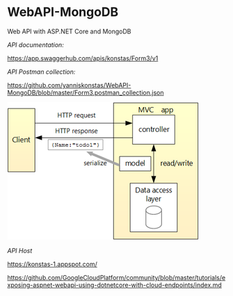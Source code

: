 # WebAPI-MongoDB
Web API with ASP.NET Core and MongoDB

*API documentation:*

https://app.swaggerhub.com/apis/konstas/Form3/v1

*API Postman collection:*

https://github.com/yanniskonstas/WebAPI-MongoDB/blob/master/Form3.postman_collection.json

![alt text](https://github.com/yanniskonstas/WebAPI-MongoDB/blob/master/api-architecture.png)

*API Host*

https://konstas-1.appspot.com/

https://github.com/GoogleCloudPlatform/community/blob/master/tutorials/exposing-aspnet-webapi-using-dotnetcore-with-cloud-endpoints/index.md